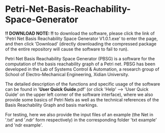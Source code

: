 # Petri-Net-Basis-Reachability-Space-Generator

**!! DOWNLOAD NOTE: !!** to download the software, please click the link of 'Petri Net Basis Reachability Space Generator V1.0.1.exe' to enter the page, and then click 'Download'  (directly downloading the compressed package of the entire repository will cause the software to fail to run).

Petri Net Basis Reachability Space Generator (PBSG) is a software for the computation of the basis reachability graph of a Petri net. PBSG has been developed in the Lab of Systems Control & Automation, a research group of School of Electro-Mechanical Engineering, Xidian University. 

The detailed description of the functions and specific usage of the software can be found in '**User Quick Guide**.pdf' (or click 'Help' --> 'User Quick Guide' on the upper left corner of the software interface), where we also provide some basics of Petri Nets as well as the technical references of the Basis Reachability Graph and basis markings.

For testing, here we also provide the input files of an example (the Net in '.txt' and '.ndr' form respectively) in the corresponding folder 'txt example' and 'ndr example'.
